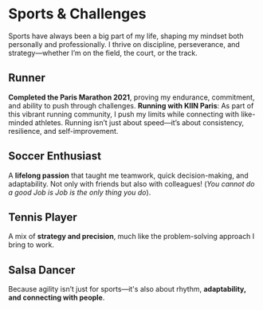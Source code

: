# Sports & Challenges

Sports have always been a big part of my life, shaping my mindset both personally and professionally. I thrive on discipline, perseverance, and strategy—whether I’m on the field, the court, or the track.

## Runner
**Completed the Paris Marathon 2021**, proving my endurance, commitment, and ability to push through challenges. **Running with KIIN Paris**: As part of this vibrant running community, I push my limits while connecting with like-minded athletes. Running isn’t just about speed—it’s about consistency, resilience, and self-improvement.

## Soccer Enthusiast
A **lifelong passion** that taught me teamwork, quick decision-making, and adaptability. Not only with friends but also with colleagues! (*You cannot do a good Job is Job is the only thing you do*).

## Tennis Player
A mix of **strategy and precision**, much like the problem-solving approach I bring to work.

## Salsa Dancer
Because agility isn’t just for sports—it's also about rhythm, **adaptability, and connecting with people**.


